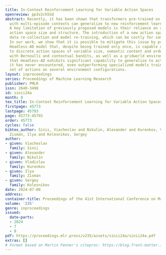 ```yaml
---
title: In-Context Reinforcement Learning for Variable Action Spaces
openreview: pp3v2ch5Sd
abstract: Recently, it has been shown that transformers pre-trained on diverse datasets
  with multi-episode contexts can generalize to new reinforcement learning tasks in-context.
  A key limitation of previously proposed models is their reliance on a predefined
  action space size and structure. The introduction of a new action space often requires
  data re-collection and model re-training, which can be costly for some applications.
  In our work, we show that it is possible to mitigate this issue by proposing the
  Headless-AD model that, despite being trained only once, is capable of generalizing
  to discrete action spaces of variable size, semantic content and order. By experimenting
  with Bernoulli and contextual bandits, as well as a gridworld environment, we show
  that Headless-AD exhibits significant capability to generalize to action spaces
  it has never encountered, even outperforming specialized models trained for a specific
  set of actions on several environment configurations.
layout: inproceedings
series: Proceedings of Machine Learning Research
publisher: PMLR
issn: 2640-3498
id: sinii24a
month: 0
tex_title: In-Context Reinforcement Learning for Variable Action Spaces
firstpage: 45773
lastpage: 45793
page: 45773-45793
order: 45773
cycles: false
bibtex_author: Sinii, Viacheslav and Nikulin, Alexander and Kurenkov, Vladislav and
  Zisman, Ilya and Kolesnikov, Sergey
author:
- given: Viacheslav
  family: Sinii
- given: Alexander
  family: Nikulin
- given: Vladislav
  family: Kurenkov
- given: Ilya
  family: Zisman
- given: Sergey
  family: Kolesnikov
date: 2024-07-08
address:
container-title: Proceedings of the 41st International Conference on Machine Learning
volume: '235'
genre: inproceedings
issued:
  date-parts:
  - 2024
  - 7
  - 8
pdf: https://proceedings.mlr.press/v235/assets/sinii24a/sinii24a.pdf
extras: []
# Format based on Martin Fenner's citeproc: https://blog.front-matter.io/posts/citeproc-yaml-for-bibliographies/
---
```

